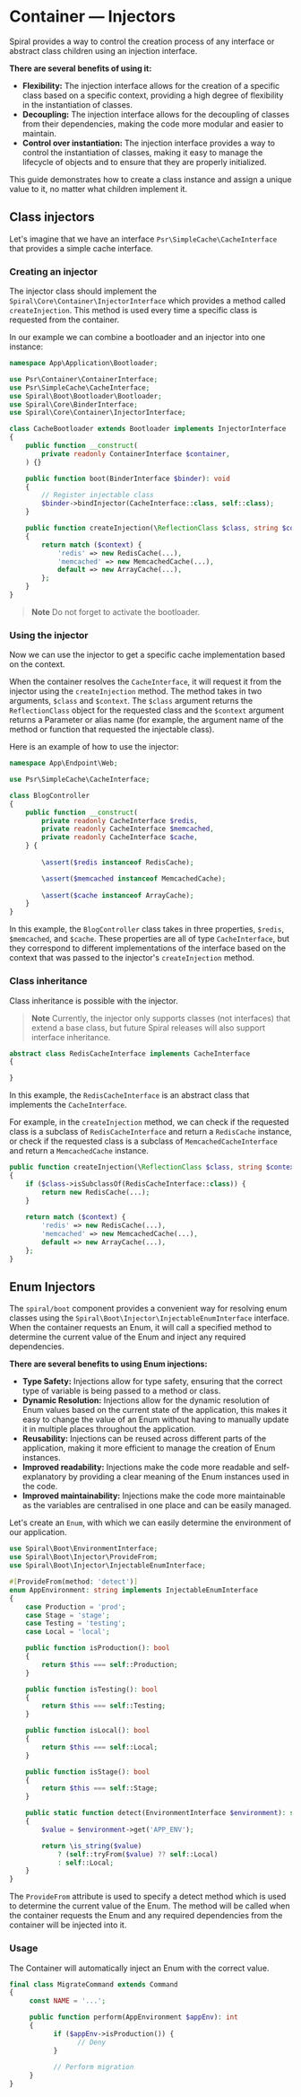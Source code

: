 # Container — Injectors

Spiral provides a way to control the creation process of any interface or abstract class children using an injection
interface.

**There are several benefits of using it:**

- **Flexibility:** The injection interface allows for the creation of a specific class based on a specific context,
  providing a high degree of flexibility in the instantiation of classes.
- **Decoupling:** The injection interface allows for the decoupling of classes from their dependencies, making the code
  more modular and easier to maintain.
- **Control over instantiation:** The injection interface provides a way to control the instantiation of classes, making
  it easy to manage the lifecycle of objects and to ensure that they are properly initialized.

This guide demonstrates how to create a class instance and assign a unique value to it, no matter what children
implement it.

## Class injectors

Let's imagine that we have an interface `Psr\SimpleCache\CacheInterface` that provides a simple cache interface.

### Creating an injector

The injector class should implement the `Spiral\Core\Container\InjectorInterface` which provides a method
called `createInjection`. This method is used every time a specific class is requested from the container.

In our example we can combine a bootloader and an injector into one instance:

```php app/src/Application/Bootloader/CacheBootloader.php
namespace App\Application\Bootloader;

use Psr\Container\ContainerInterface;
use Psr\SimpleCache\CacheInterface;
use Spiral\Boot\Bootloader\Bootloader;
use Spiral\Core\BinderInterface;
use Spiral\Core\Container\InjectorInterface;

class CacheBootloader extends Bootloader implements InjectorInterface
{
    public function __construct(
        private readonly ContainerInterface $container,
    ) {}

    public function boot(BinderInterface $binder): void
    {
        // Register injectable class
        $binder->bindInjector(CacheInterface::class, self::class);
    }

    public function createInjection(\ReflectionClass $class, string $context = null): CacheInterface
    {
        return match ($context) {
            'redis' => new RedisCache(...),
            'memcached' => new MemcachedCache(...),
            default => new ArrayCache(...),
        };
    }
}
```

> **Note**
> Do not forget to activate the bootloader.

### Using the injector

Now we can use the injector to get a specific cache implementation based on the context.

When the container resolves the `CacheInterface`, it will request it from the injector using the `createInjection`
method. The method takes in two arguments, `$class` and `$context`. The `$class` argument returns the `ReflectionClass`
object for the requested class and the `$context` argument returns a Parameter or alias name (for example, the argument
name of the method or function that requested the injectable class).

Here is an example of how to use the injector:

```php app/src/Endpoint/Web/BlogController.php
namespace App\Endpoint\Web;

use Psr\SimpleCache\CacheInterface;

class BlogController
{
    public function __construct(
        private readonly CacheInterface $redis,
        private readonly CacheInterface $memcached,
        private readonly CacheInterface $cache,
    } {
        
        \assert($redis instanceof RedisCache);

        \assert($memcached instanceof MemcachedCache);
        
        \assert($cache instanceof ArrayCache);
    }
}
```

In this example, the `BlogController` class takes in three properties, `$redis`, `$memcached`,
and `$cache`. These properties are all of type `CacheInterface`, but they correspond to different implementations of the
interface based on the context that was passed to the injector's `createInjection` method.

### Class inheritance

Class inheritance is possible with the injector.

> **Note**
> Currently, the injector only supports classes (not interfaces) that extend a base class, but future Spiral releases
> will also support interface inheritance.

```php
abstract class RedisCacheInterface implements CacheInterface
{

}
```

In this example, the `RedisCacheInterface` is an abstract class that implements the `CacheInterface`.

For example, in the `createInjection` method, we can check if the requested class is a subclass of `RedisCacheInterface`
and return a `RedisCache` instance, or check if the requested class is a subclass of `MemcachedCacheInterface` and
return a `MemcachedCache` instance.

```php app/src/Application/Bootloader/CacheBootloader.php
public function createInjection(\ReflectionClass $class, string $context = null): CacheInterface
{
    if ($class->isSubclassOf(RedisCacheInterface::class)) {
        return new RedisCache(...);
    }
    
    return match ($context) {
        'redis' => new RedisCache(...),
        'memcached' => new MemcachedCache(...),
        default => new ArrayCache(...),
    };
}
```

## Enum Injectors

The `spiral/boot` component provides a convenient way for resolving enum classes using the
`Spiral\Boot\Injector\InjectableEnumInterface` interface. When the container requests an Enum, it will call a specified
method to determine the current value of the Enum and inject any required dependencies.

**There are several benefits to using Enum injections:**

- **Type Safety:** Injections allow for type safety, ensuring that the correct type of variable is being passed to
  a method or class.
- **Dynamic Resolution:** Injections allow for the dynamic resolution of Enum values based on the current state of
  the application, this makes it easy to change the value of an Enum without having to manually update it in multiple
  places throughout the application.
- **Reusability:** Injections can be reused across different parts of the application, making it more efficient to
  manage the creation of Enum instances.
- **Improved readability:** Injections make the code more readable and self-explanatory by providing a clear
  meaning of the Enum instances used in the code.
- **Improved maintainability:** Injections make the code more maintainable as the variables are centralised in one
  place and can be easily managed.

Let's create an `Enum`, with which we can easily determine the environment of our application.

```php
use Spiral\Boot\EnvironmentInterface;
use Spiral\Boot\Injector\ProvideFrom;
use Spiral\Boot\Injector\InjectableEnumInterface;

#[ProvideFrom(method: 'detect')]
enum AppEnvironment: string implements InjectableEnumInterface
{
    case Production = 'prod';
    case Stage = 'stage';
    case Testing = 'testing';
    case Local = 'local';

    public function isProduction(): bool
    {
        return $this === self::Production;
    }

    public function isTesting(): bool
    {
        return $this === self::Testing;
    }

    public function isLocal(): bool
    {
        return $this === self::Local;
    }

    public function isStage(): bool
    {
        return $this === self::Stage;
    }

    public static function detect(EnvironmentInterface $environment): self
    {
        $value = $environment->get('APP_ENV');

        return \is_string($value)
            ? (self::tryFrom($value) ?? self::Local)
            : self::Local;
    }
}
```

The `ProvideFrom` attribute is used to specify a detect method which is used to determine the current value
of the Enum. The method will be called when the container requests the Enum and any required dependencies from the
container will be injected into it.

### Usage

The Container will automatically inject an Enum with the correct value.

```php app/src/Endpoint/Console/MigrateCommand.php
final class MigrateCommand extends Command 
{
     const NAME = '...';

     public function perform(AppEnvironment $appEnv): int
     {
           if ($appEnv->isProduction()) {
                 // Deny
           }
           
           // Perform migration
     }
}
```
